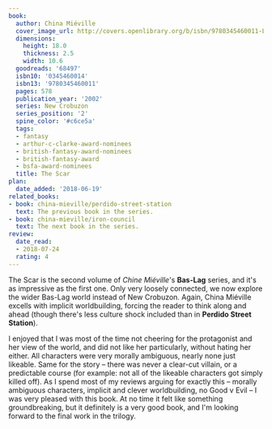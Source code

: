 ```yaml
---
book:
  author: China Miéville
  cover_image_url: http://covers.openlibrary.org/b/isbn/9780345460011-L.jpg
  dimensions:
    height: 18.0
    thickness: 2.5
    width: 10.6
  goodreads: '68497'
  isbn10: '0345460014'
  isbn13: '9780345460011'
  pages: 578
  publication_year: '2002'
  series: New Crobuzon
  series_position: '2'
  spine_color: '#c6ce5a'
  tags:
  - fantasy
  - arthur-c-clarke-award-nominees
  - british-fantasy-award-nominees
  - british-fantasy-award
  - bsfa-award-nominees
  title: The Scar
plan:
  date_added: '2018-06-19'
related_books:
- book: china-mieville/perdido-street-station
  text: The previous book in the series.
- book: china-mieville/iron-council
  text: The next book in the series.
review:
  date_read:
  - 2018-07-24
  rating: 4
---
```


The Scar is the second volume of *Chine Miéville*'s **Bas-Lag** series, and it's as impressive as the first one. Only
very loosely connected, we now explore the wider Bas-Lag world instead of New Crobuzon. Again, China Miéville excells
with implicit worldbuilding, forcing the reader to think along and ahead (though there's less culture shock included
than in **Perdido Street Station**).

I enjoyed that I was most of the time not cheering for the protagonist and her view of the world, and did not like her
particularly, without hating her either. All characters were very morally ambiguous, nearly none just likeable. Same for
the story – there was never a clear-cut villain, or a predictable course (for example: not all of the likeable
characters got simply killed off). As I spend most of my reviews arguing for exactly this – morally ambiguous
characters, implicit and clever worldbuilding, no Good v Evil – I was very pleased with this book. At no time it felt
like something groundbreaking, but it definitely is a very good book, and I'm looking forward to the final work in the
trilogy.
